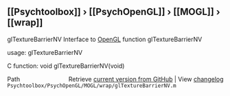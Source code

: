 ## [[Psychtoolbox]] &#8250; [[PsychOpenGL]] &#8250; [[MOGL]] &#8250; [[wrap]]

glTextureBarrierNV  Interface to [OpenGL](OpenGL) function glTextureBarrierNV  
  
usage:  glTextureBarrierNV  
  
C function:  void glTextureBarrierNV(void)  




<div class="code_header" style="text-align:right;">
  <span style="float:left;">Path&nbsp;&nbsp;</span> <span class="counter">Retrieve <a href=
  "https://raw.github.com/Psychtoolbox-3/Psychtoolbox-3/beta/Psychtoolbox/PsychOpenGL/MOGL/wrap/glTextureBarrierNV.m">current version from GitHub</a> | View <a href=
  "https://github.com/Psychtoolbox-3/Psychtoolbox-3/commits/beta/Psychtoolbox/PsychOpenGL/MOGL/wrap/glTextureBarrierNV.m">changelog</a></span>
</div>
<div class="code">
  <code>Psychtoolbox/PsychOpenGL/MOGL/wrap/glTextureBarrierNV.m</code>
</div>

